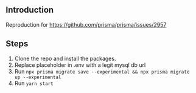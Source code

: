 ## Introduction

Reproduction for https://github.com/prisma/prisma/issues/2957

## Steps

1. Clone the repo and install the packages.
2. Replace placeholder in .env with a legit mysql db url
3. Run `npx prisma migrate save --experimental && npx prisma migrate up --experimental`
4. Run `yarn start`
